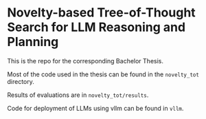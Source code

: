# Novelty-based Tree-of-Thought Search for LLM Reasoning and Planning

This is the repo for the corresponding Bachelor Thesis.

Most of the code used in the thesis can be found in the `novelty_tot` directory.

Results of evaluations are in `novelty_tot/results`.

Code for deployment of LLMs using vllm can be found in `vllm`.

